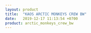 ```yaml
---
layout: product
title:  "KAOS ARCTIC MONKEYS CREW BW"
date:   2019-12-17 11:13:54 +0700
product: arctic_monkeys_crew_bw
---
```


